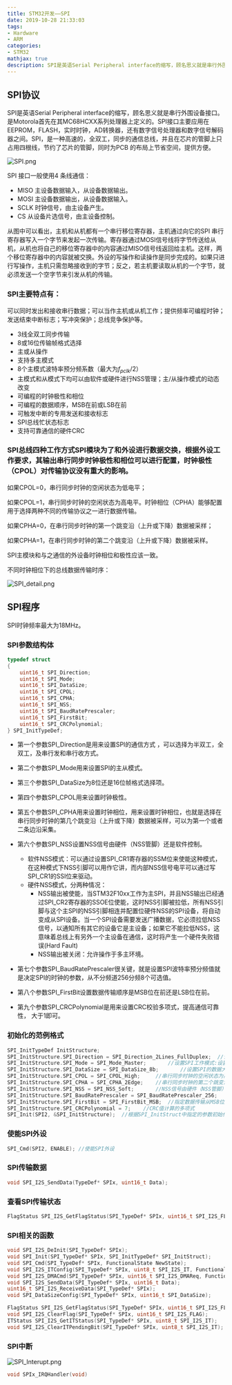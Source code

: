```yaml
---
title: STM32开发——SPI
date: 2019-10-28 21:33:03
tags:
- Hardware
- ARM
categories: 
- STM32
mathjax: true
description: SPI是英语Serial Peripheral interface的缩写，顾名思义就是串行外围设备接口。是Motorola首先在其MC68HCXX系列处理器上定义的。
---
```


## SPI协议

SPI是英语Serial Peripheral interface的缩写，顾名思义就是串行外围设备接口。是Motorola首先在其MC68HCXX系列处理器上定义的。SPI接口主要应用在 EEPROM，FLASH，实时时钟，AD转换器，还有数字信号处理器和数字信号解码器之间。SPI，是一种高速的，全双工，同步的通信总线，并且在芯片的管脚上只占用四根线，节约了芯片的管脚，同时为PCB 的布局上节省空间，提供方便。


![SPI.png](stm32-spi-config/SPI.png)

SPI 接口一般使用4 条线通信：

- MISO 主设备数据输入，从设备数据输出。
- MOSI 主设备数据输出，从设备数据输入。
- SCLK 时钟信号，由主设备产生。
- CS 从设备片选信号，由主设备控制。

从图中可以看出，主机和从机都有一个串行移位寄存器，主机通过向它的SPI 串行寄存器写入一个字节来发起一次传输。寄存器通过MOSI信号线将字节传送给从机，从机也将自己的移位寄存器中的内容通过MISO信号线返回给主机。这样，两个移位寄存器中的内容就被交换。外设的写操作和读操作是同步完成的。如果只进行写操作，主机只需忽略接收到的字节；反之，若主机要读取从机的一个字节，就必须发送一个空字节来引发从机的传输。

### SPI主要特点有：

可以同时发出和接收串行数据；可以当作主机或从机工作；提供频率可编程时钟；发送结束中断标志；写冲突保护；总线竞争保护等。

- 3线全双工同步传输
- 8或16位传输帧格式选择
- 主或从操作
- 支持多主模式
- 8个主模式波特率预分频系数（最大为$f_{pclk}/2$）
- 主模式和从模式下均可以由软件或硬件进行NSS管理；主/从操作模式的动态改变
- 可编程的时钟极性和相位
- 可编程的数据顺序，MSB在前或LSB在前
- 可触发中断的专用发送和接收标志
- SPI总线忙状态标志
- 支持可靠通信的硬件CRC

### SPI总线四种工作方式SPI模块为了和外设进行数据交换，根据外设工作要求，其输出串行同步时钟极性和相位可以进行配置，时钟极性（CPOL）对传输协议没有重大的影响。

如果CPOL=0，串行同步时钟的空闲状态为低电平；

如果CPOL=1，串行同步时钟的空闲状态为高电平。时钟相位（CPHA）能够配置用于选择两种不同的传输协议之一进行数据传输。

如果CPHA=0，在串行同步时钟的第一个跳变沿（上升或下降）数据被采样；

如果CPHA=1，在串行同步时钟的第二个跳变沿（上升或下降）数据被采样。

SPI主模块和与之通信的外设备时钟相位和极性应该一致。

不同时钟相位下的总线数据传输时序：

![SPI_detail.png](stm32-spi-config/SPI_detail.png)

## SPI程序

SPI时钟频率最大为18MHz。

### SPI参数结构体

``` C
typedef struct
{
    uint16_t SPI_Direction;
    uint16_t SPI_Mode;
    uint16_t SPI_DataSize;
    uint16_t SPI_CPOL;
    uint16_t SPI_CPHA;
    uint16_t SPI_NSS;
    uint16_t SPI_BaudRatePrescaler;
    uint16_t SPI_FirstBit;
    uint16_t SPI_CRCPolynomial;
} SPI_InitTypeDef;
```

- 第一个参数SPI_Direction是用来设置SPI的通信方式 ，可以选择为半双工，全双工，及串行发和串行收方式。

- 第二个参数SPI_Mode用来设置SPI的主从模式。

- 第三个参数SPI_DataSize为8位还是16位帧格式选择项。

- 第四个参数SPI_CPOL用来设置时钟极性。

- 第五个参数SPI_CPHA用来设置时钟相位，用来设置时钟相位，也就是选择在串行同步时钟的第几个跳变沿（上升或下降）数据被采样，可以为第一个或者二条边沿采集。

- 第六个参数SPI_NSS设置NSS信号由硬件（NSS管脚）还是软件控制。
    - 软件NSS模式：可以通过设置SPI_CR1寄存器的SSM位来使能这种模式，在这种模式下NSS引脚可以用作它讲，而内部NSS信号电平可以通过写SPI_CR1的SSI位来驱动。
    - 硬件NSS模式，分两种情况：
      - NSS输出被使能，当STM32F10xx工作为主SPI，并且NSS输出已经通过SPI_CR2寄存器的SSOE位使能，这时NSS引脚被拉低，所有NSS引脚与这个主SPI的NSS引脚相连并配置位硬件NSS的SPI设备，将自动变成从SPI设备。当一个SPI设备需要发送广播数据，它必须拉低NSS信号，以通知所有其它的设备它是主设备；如果它不能拉低NSS，这意味着总线上有另外一个主设备在通信，这时将产生一个硬件失败错误(Hard Fault)
      - NSS输出被关闭：允许操作于多主环境。


- 第七个参数SPI_BaudRatePrescaler很关键，就是设置SPI波特率预分频值就是决定SPI的时钟的参数，从不分频道256分频8个可选值。

- 第八个参数SPI_FirstBit设置数据传输顺序是MSB位在前还是LSB位在前。

- 第九个参数SPI_CRCPolynomial是用来设置CRC校验多项式，提高通信可靠性， 大于1即可。

### 初始化的范例格式

``` C
SPI_InitTypeDef InitStructure;
SPI_InitStructure.SPI_Direction = SPI_Direction_2Lines_FullDuplex;  //设置SPI单向或者双向的数据模式:SPI设置为双线双向全双工
SPI_InitStructure.SPI_Mode = SPI_Mode_Master;		//设置SPI工作模式:设置为主SPI
SPI_InitStructure.SPI_DataSize = SPI_DataSize_8b;		//设置SPI的数据大小:SPI发送接收8位帧结构
SPI_InitStructure.SPI_CPOL = SPI_CPOL_High;		//串行同步时钟的空闲状态为高电平
SPI_InitStructure.SPI_CPHA = SPI_CPHA_2Edge;	//串行同步时钟的第二个跳变沿（上升或下降）数据被采样
SPI_InitStructure.SPI_NSS = SPI_NSS_Soft;		//NSS信号由硬件（NSS管脚）还是软件（使用SSI位）管理:内部NSS信号有SSI位控制
SPI_InitStructure.SPI_BaudRatePrescaler = SPI_BaudRatePrescaler_256;		//定义波特率预分频的值:波特率预分频值为256  36M/256=140.625KHz
SPI_InitStructure.SPI_FirstBit = SPI_FirstBit_MSB;	//指定数据传输从MSB位还是LSB位开始:数据传输从MSB位开始
SPI_InitStructure.SPI_CRCPolynomial = 7;	//CRC值计算的多项式
SPI_Init(SPI2, &SPI_InitStructure);  //根据SPI_InitStruct中指定的参数初始化外设SPIx寄存器
```

### 使能SPI外设

``` C
SPI_Cmd(SPI2, ENABLE); //使能SPI外设
```

### SPI传输数据

``` C
void SPI_I2S_SendData(TypeDef* SPIx, uint16_t Data); 
```

### 查看SPI传输状态

``` C
FlagStatus SPI_I2S_GetFlagStatus(SPI_TypeDef* SPIx, uint16_t SPI_I2S_FLAG);
```

### SPI相关的函数

``` C
void SPI_I2S_DeInit(SPI_TypeDef* SPIx);
void SPI_Init(SPI_TypeDef* SPIx, SPI_InitTypeDef* SPI_InitStruct);
void SPI_Cmd(SPI_TypeDef* SPIx, FunctionalState NewState);
void SPI_I2S_ITConfig(SPI_TypeDef* SPIx, uint8_t SPI_I2S_IT, FunctionalState NewState);
void SPI_I2S_DMACmd(SPI_TypeDef* SPIx, uint16_t SPI_I2S_DMAReq, FunctionalState NewState);
void SPI_I2S_SendData(SPI_TypeDef* SPIx, uint16_t Data);
uint16_t SPI_I2S_ReceiveData(SPI_TypeDef* SPIx);
void SPI_DataSizeConfig(SPI_TypeDef* SPIx, uint16_t SPI_DataSize);

FlagStatus SPI_I2S_GetFlagStatus(SPI_TypeDef* SPIx, uint16_t SPI_I2S_FLAG);
void SPI_I2S_ClearFlag(SPI_TypeDef* SPIx, uint16_t SPI_I2S_FLAG);
ITStatus SPI_I2S_GetITStatus(SPI_TypeDef* SPIx, uint8_t SPI_I2S_IT);
void SPI_I2S_ClearITPendingBit(SPI_TypeDef* SPIx, uint8_t SPI_I2S_IT);
```

### SPI中断

![SPI_Interupt.png](stm32-spi-config/SPI_Interupt.png)

``` C
void SPIx_IRQHandler(void) 
```


